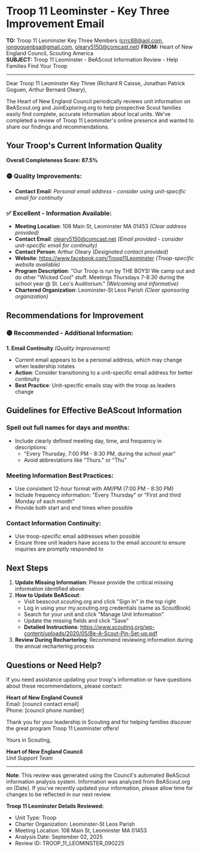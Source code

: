 # Troop 11 Leominster - Key Three Improvement Email

**TO:** Troop 11 Leominster Key Three Members (crrc88@aol.com, jongoguenbsa@gmail.com, oleary5150@comcast.net)
**FROM:** Heart of New England Council, Scouting America  
**SUBJECT:** Troop 11 Leominster - BeAScout Information Review - Help Families Find Your Troop  

---

Dear Troop 11 Leominster Key Three (Richard R Caisse, Jonathan Patrick Goguen, Arthur Bernard Oleary),

The Heart of New England Council periodically reviews unit information on BeAScout.org and JoinExploring.org to help prospective Scout families easily find complete, accurate information about local units. We've completed a review of Troop 11 Leominster's online presence and wanted to share our findings and recommendations.

## Your Troop's Current Information Quality

**Overall Completeness Score: 87.5%**


### 🟡 **Quality Improvements:**
- **Contact Email**: *Personal email address - consider using unit-specific email for continuity*

### ✅ **Excellent - Information Available:**
- **Meeting Location**: 108 Main St, Leominster MA 01453 *(Clear address provided)*
- **Contact Email**: oleary5150@comcast.net *(Email provided - consider unit-specific email for continuity)*
- **Contact Person**: Arthur Oleary *(Designated contact provided)*
- **Website**: https://www.facebook.com/Troop11Leominster *(Troop-specific website available)*
- **Program Description**: "Our Troop is run by THE BOYS!  We camp out and do other "Wicked Cool" stuff. Meetings Thursdays 7-8:30 during the school year @ St. Leo's Auditorium." *(Welcoming and informative)*
- **Chartered Organization**: Leominster-St Leos Parish *(Clear sponsoring organization)*

## Recommendations for Improvement

### 🟡 **Recommended - Additional Information:**

**1. Email Continuity** *(Quality Improvement)*
- Current email appears to be a personal address, which may change when leadership rotates
- **Action**: Consider transitioning to a unit-specific email address for better continuity
- **Best Practice**: Unit-specific emails stay with the troop as leaders change


## Guidelines for Effective BeAScout Information

### **Spell out full names for days and months:**
- Include clearly defined meeting day, time, and frequency in descriptions:
  - "Every Thursday, 7:00 PM - 8:30 PM, during the school year"
  - Avoid abbreviations like "Thurs." or "Thu"

### **Meeting Information Best Practices:**
- Use consistent 12-hour format with AM/PM (7:00 PM - 8:30 PM)
- Include frequency information: "Every Thursday" or "First and third Monday of each month"
- Provide both start and end times when possible

### **Contact Information Continuity:**
- Use troop-specific email addresses when possible
- Ensure three unit leaders have access to the email account to ensure inquiries are promptly responded to

## Next Steps

1. **Update Missing Information**: Please provide the critical missing information identified above
2. **How to Update BeAScout**: 
   - Visit beascout.scouting.org and click "Sign In" in the top right
   - Log in using your my.scouting.org credentials (same as ScoutBook)
   - Search for your unit and click "Manage Unit Information"
   - Update the missing fields and click "Save"
   - **Detailed Instructions**: https://www.scouting.org/wp-content/uploads/2020/05/Be-A-Scout-Pin-Set-up.pdf
3. **Review During Rechartering**: Recommend reviewing information during the annual rechartering process

## Questions or Need Help?

If you need assistance updating your troop's information or have questions about these recommendations, please contact:

**Heart of New England Council**  
Email: [council contact email]  
Phone: [council phone number]

Thank you for your leadership in Scouting and for helping families discover the great program Troop 11 Leominster offers!

Yours in Scouting,

**Heart of New England Council**  
*Unit Support Team*

---

**Note**: This review was generated using the Council's automated BeAScout information analysis system. Information was analyzed from BeAScout.org on [Date]. If you've recently updated your information, please allow time for changes to be reflected in our next review.

**Troop 11 Leominster Details Reviewed:**
- Unit Type: Troop
- Charter Organization: Leominster-St Leos Parish  
- Meeting Location: 108 Main St, Leominster MA 01453
- Analysis Date: September 02, 2025
- Review ID: TROOP_11_LEOMINSTER_090225